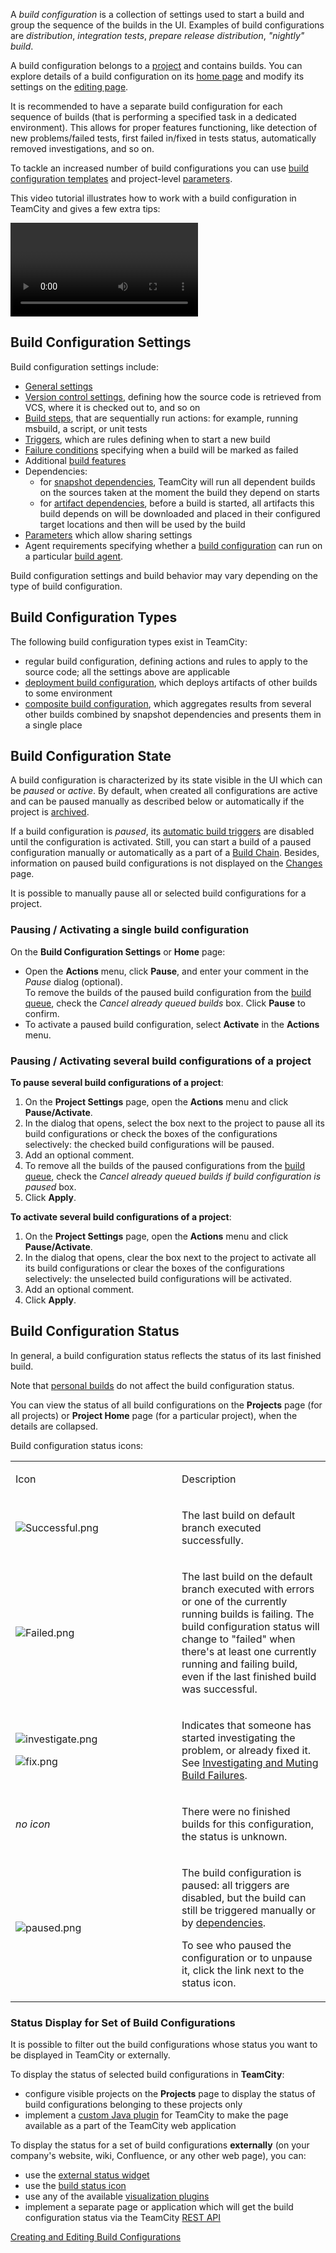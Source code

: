 [//]: # (title: Build Configuration)
[//]: # (auxiliary-id: Build Configuration)

A _build configuration_ is a collection of settings used to start a build and group the sequence of the builds in the UI. Examples of build configurations are _distribution_, _integration tests_, _prepare release distribution_, _"nightly" build_.

A build configuration belongs to a [project](project.md) and contains builds. You can explore details of a build configuration on its [home page](viewing-build-configuration-details.md) and modify its settings on the [editing page](creating-and-editing-build-configurations.md).

It is recommended to have a separate build configuration for each sequence of builds (that is performing a specified task in a dedicated environment). This allows for proper features functioning, like detection of new problems/failed tests, first failed in/fixed in tests status, automatically removed investigations, and so on.

To tackle an increased number of build configurations you can use [build configuration templates](build-configuration-template.md) and project-level [parameters](configuring-build-parameters.md).

This video tutorial illustrates how to work with a build configuration in TeamCity and gives a few extra tips:

<video href="fttWwJG7C38"
       title="Improving your first build configuration"/>

## Build Configuration Settings

Build configuration settings include:
* [General settings](configuring-general-settings.md)
* [Version control settings](vcs-root.md), defining how the source code is retrieved from VCS, where it is checked out to, and so on
* [Build steps](configuring-build-steps.md), that are sequentially run actions: for example, running msbuild, a script, or unit tests
* [Triggers](configuring-build-triggers.md), which are rules defining when to start a new build
* [Failure conditions](build-failure-conditions.md) specifying when a build will be marked as failed
* Additional [build features](adding-build-features.md)
* Dependencies:  
    * for [snapshot dependencies](snapshot-dependencies.md), TeamCity will run all dependent builds on the sources taken at the moment the build they depend on starts
    * for [artifact dependencies](artifact-dependencies.md), before a build is started, all artifacts this build depends on will be downloaded and placed in their configured target locations and then will be used by the build
* [Parameters](configuring-build-parameters.md) which allow sharing settings
* Agent requirements specifying whether a [build configuration](build-configuration.md) can run on a particular [build agent](build-agent.md).


<note>

Build configuration settings and build behavior may vary depending on the type of build configuration.
</note>

## Build Configuration Types

The following build configuration types exist in TeamCity:

* regular build configuration, defining actions and rules to apply to the source code; all the settings above are applicable
* [deployment build configuration](deployment-build-configuration.md), which deploys artifacts of other builds to some environment
* [composite build configuration](composite-build-configuration.md), which aggregates results from several other builds combined by snapshot dependencies and presents them in a single place

## Build Configuration State

A build configuration is characterized by its state visible in the UI which can be _paused_ or _active_. By default, when created all configurations are active and can be paused manually as described below or automatically if the project is [archived](archiving-projects.md).

If a build configuration is _paused_, its [automatic build triggers](configuring-build-triggers.md) are disabled until the configuration is activated. Still, you can start a build of a paused configuration manually or automatically as a part of a [Build Chain](build-chain.md). Besides, information on paused build configurations is not displayed on the [Changes](viewing-your-changes.md) page.

It is possible to manually pause all or selected build configurations for a project.

### Pausing / Activating a single build configuration

On the __Build Configuration Settings__ or __Home__ page:
* Open the __Actions__ menu, click __Pause__, and enter your comment in the _Pause_ dialog (optional).  
To remove the builds of the paused build configuration from the [build queue](build-queue.md), check the _Cancel already queued builds_ box.
Click __Pause__ to confirm.
* To activate a paused build configuration, select __Activate__ in the __Actions__ menu.

### Pausing / Activating several build configurations of a project

__To pause several build configurations of a project__:

1. On the __Project Settings__ page, open the __Actions__ menu and click __Pause/Activate__.
2. In the dialog that opens, select the box next to the project to pause all its build configurations or check the boxes of the configurations selectively: the checked build configurations will be paused.
3. Add an optional comment.
4. To remove all the builds of the paused configurations from the [build queue](build-queue.md), check the _Cancel already queued builds if build configuration is paused_ box.
5. Click __Apply__. 

__To activate several build configurations of a project__:

1. On the __Project Settings__ page, open the __Actions__ menu and click __Pause/Activate__.
2. In the dialog that opens, clear the box next to the project to activate all its build configurations or clear the boxes of the configurations selectively: the unselected build configurations will be activated.
3. Add an optional comment.
4. Click __Apply__. 

## Build Configuration Status

In general, a build configuration status reflects the status of its last finished build.

Note that [personal builds](personal-build.md) do not affect the build configuration status.

You can view the status of all build configurations on the __Projects__ page (for all projects) or __Project Home__ page (for a particular project), when the details are collapsed.

Build configuration status icons:

<table><tr>

<td width="250">

Icon


</td>

<td>

Description


</td></tr><tr>

<td>

![Successful.png](Successful.png)


</td>

<td>

The last build on default branch executed successfully.


</td></tr><tr>

<td>

![Failed.png](Failed.png)


</td>

<td>

The last build on the default branch executed with errors or one of the currently running builds is failing. The build configuration status will change to "failed" when there's at least one currently running and failing build, even if the last finished build was successful.


</td></tr><tr>

<td>

![investigate.png](investigate.png)

![fix.png](fix.png)

</td>

<td>

Indicates that someone has started investigating the problem, or already fixed it. See [Investigating and Muting Build Failures](investigating-and-muting-build-failures.md).


</td></tr><tr>

<td>

_no icon_


</td>

<td>

There were no finished builds for this configuration, the status is unknown.

</td></tr><tr>

<td>

![paused.png](paused.png)

</td>

<td>

The build configuration is paused: all triggers are disabled, but the build can still be triggered manually or by [dependencies](configuring-dependencies.md).

To see who paused the configuration or to unpause it, click the link next to the status icon.

</td></tr></table>

### Status Display for Set of Build Configurations

It is possible to filter out the build configurations whose status you want to be displayed in TeamCity or externally.

To display the status of selected build configurations in __TeamCity__:
* configure visible projects on the __Projects__ page to display the status of build configurations belonging to these projects only
* implement a [custom Java plugin](https://confluence.jetbrains.com/display/TCD18/Developing+TeamCity+Plugins) for TeamCity to make the page available as a part of  the TeamCity web application

To display the status for a set of build configurations __externally__ (on your company's website, wiki, Confluence, or any other web page), you can:
* use the [external status widget](configuring-general-settings.md#HTML+Status+Widget)
* use the [build status icon](https://www.jetbrains.com/help/teamcity/rest/get-build-status-icon.html)
* use any of the available [visualization plugins](https://plugins.jetbrains.com/search?products=teamcity&tags=Notification%2FVisualizers)
* implement a separate page or application which will get the build configuration status via the TeamCity [REST API](https://www.jetbrains.com/help/teamcity/rest/teamcity-rest-api-documentation.html)

<seealso>
        <category ref="admin-guide">
            <a href="creating-and-editing-build-configurations.md">Creating and Editing Build Configurations</a>
        </category>
</seealso>
